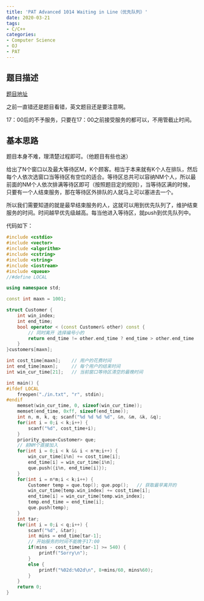 ```yaml
---
title: 'PAT Advanced 1014 Waiting in Line（优先队列）'
date: 2020-03-21
tags:
- C/C++
categories:
- Computer Science
- OJ
- PAT
---
```


## 题目描述

[题目地址](https://pintia.cn/problem-sets/994805342720868352/problems/994805498207911936)

之前一直错还是题目看错，英文题目还是要注意啊。

17：00后的不予服务，只要在17：00之前接受服务的都可以，不用管截止时间。

<!-- more -->

## 基本思路

题目本身不难，理清楚过程即可。（他题目有些也迷）

给出了N个窗口以及最大等待区M，K个顾客。相当于本来就有K个人在排队，然后每个人依次选窗口当等待区有空位的适合。等待区总共可以容纳NM个人，所以最前面的NM个人依次排满等待区即可（按照题目定的规则），当等待区满的时候，只要有一个人结束服务，那在等待区外排队的人就马上可以塞进去一个。

所以我们需要知道的就是最早结束服务的人，这就可以用到优先队列了，维护结束服务的时间。时间越早优先级越高。每当他进入等待区，就push到优先队列中。

代码如下：

```c++
#include <cstdio>
#include <vector>
#include <algorithm>
#include <cstring>
#include <string>
#include <iostream>
#include <queue>
//#define LOCAL

using namespace std;

const int maxn = 1001;

struct Customer {
    int win_index;
    int end_time;
    bool operator < (const Customer& other) const {
        // 同时离开 选择编号小的
        return end_time != other.end_time ? end_time > other.end_time : win_index > other.win_index;
    }
}customers[maxn];

int cost_time[maxn];    // 用户的花费时间
int end_time[maxn];     // 每个用户的结束时间
int win_cur_time[21];   // 当前窗口等待区清空的最晚时间

int main() {
#ifdef LOCAL
    freopen("./in.txt", "r", stdin);
#endif
    memset(win_cur_time, 0, sizeof(win_cur_time));
    memset(end_time, 0xff, sizeof(end_time));
    int n, m, k, q; scanf("%d %d %d %d", &n, &m, &k, &q);
    for(int i = 0;i < k;i++) {
        scanf("%d", cost_time+i);
    }
    priority_queue<Customer> que;
    // 前NM个直接加入
    for(int i = 0;i < k && i < n*m;i++) {
        win_cur_time[i%n] += cost_time[i];
        end_time[i] = win_cur_time[i%n];
        que.push({i%n, end_time[i]});
    }
    for(int i = n*m;i < k;i++) {
        Customer temp = que.top(); que.pop();   // 获取最早离开的
        win_cur_time[temp.win_index] += cost_time[i];
        end_time[i] = win_cur_time[temp.win_index];
        temp.end_time = end_time[i];
        que.push(temp);
    }
    int tar;
    for(int i = 0;i < q;i++) {
        scanf("%d", &tar);
        int mins = end_time[tar-1];
        // 开始服务的时间不能晚于17:00
        if(mins - cost_time[tar-1] >= 540) {
            printf("Sorry\n");
        }
        else {
            printf("%02d:%02d\n", 8+mins/60, mins%60);
        }
    }
    return 0;
}
```

